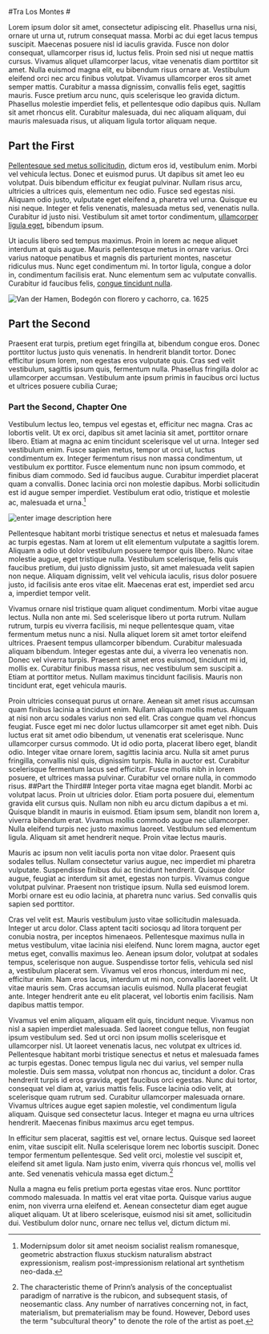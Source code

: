 #Tra Los Montes #

Lorem ipsum dolor sit amet, consectetur adipiscing elit. Phasellus urna nisi, ornare ut urna ut, rutrum consequat massa. Morbi ac dui eget lacus tempus suscipit. Maecenas posuere nisl id iaculis gravida. Fusce non dolor consequat, ullamcorper risus id, luctus felis. Proin sed nisi ut neque mattis cursus. Vivamus aliquet ullamcorper lacus, vitae venenatis diam porttitor sit amet. Nulla euismod magna elit, eu bibendum risus ornare at. Vestibulum eleifend orci nec arcu finibus volutpat. Vivamus ullamcorper eros sit amet semper mattis. Curabitur a massa dignissim, convallis felis eget, sagittis mauris. Fusce pretium arcu nunc, quis scelerisque leo gravida dictum. Phasellus molestie imperdiet felis, et pellentesque odio dapibus quis. Nullam sit amet rhoncus elit. Curabitur malesuada, dui nec aliquam aliquam, dui mauris malesuada risus, ut aliquam ligula tortor aliquam neque.

## Part the First ##

[Pellentesque sed metus sollicitudin](https://www.museodelprado.es/), dictum eros id, vestibulum enim. Morbi vel vehicula lectus. Donec et euismod purus. Ut dapibus sit amet leo eu volutpat. Duis bibendum efficitur ex feugiat pulvinar. Nullam risus arcu, ultricies a ultrices quis, elementum nec odio. Fusce sed egestas nisi. Aliquam odio justo, vulputate eget eleifend a, pharetra vel urna. Quisque eu nisi neque. Integer et felis venenatis, malesuada metus sed, venenatis nulla. Curabitur id justo nisi. Vestibulum sit amet tortor condimentum, [ullamcorper ligula eget](https://www.museodelprado.es/coleccion/obra-de-arte/retrato-de-enano/972bf374-7410-415d-81f3-0ed2444913bd?searchMeta=enano), bibendum ipsum.

Ut iaculis libero sed tempus maximus. Proin in lorem ac neque aliquet interdum at quis augue. Mauris pellentesque metus in ornare varius. Orci varius natoque penatibus et magnis dis parturient montes, nascetur ridiculus mus. Nunc eget condimentum mi. In tortor ligula, congue a dolor in, condimentum facilisis erat. Nunc elementum sem ac vulputate convallis. Curabitur id faucibus felis, [congue tincidunt nulla](https://www.museodelprado.es/coleccion/obra-de-arte/brigida-del-rio-la-barbuda-de-pearanda/4a025c3f-1cd4-4a77-92f0-eb0890110675).

![Van der Hamen, Bodegón con florero y cachorro, ca. 1625](https://content3.cdnprado.net/imagenes/Documentos/imgsem/13/1344/1344990c-e687-4944-af87-add0c2d4ccce/9777f798-da01-4d8d-86b0-1366828e8a2e.jpg)

## Part the Second ##
Praesent erat turpis, pretium eget fringilla at, bibendum congue eros. Donec porttitor luctus justo quis venenatis. In hendrerit blandit tortor. Donec efficitur ipsum lorem, non egestas eros vulputate quis. Cras sed velit vestibulum, sagittis ipsum quis, fermentum nulla. Phasellus fringilla dolor ac ullamcorper accumsan. Vestibulum ante ipsum primis in faucibus orci luctus et ultrices posuere cubilia Curae;

### Part the Second, Chapter One ###
Vestibulum lectus leo, tempus vel egestas et, efficitur nec magna. Cras ac lobortis velit. Ut ex orci, dapibus sit amet lacinia sit amet, porttitor ornare libero. Etiam at magna ac enim tincidunt scelerisque vel ut urna. Integer sed vestibulum enim. Fusce sapien metus, tempor ut orci ut, luctus condimentum ex. Integer fermentum risus non massa condimentum, ut vestibulum ex porttitor. Fusce elementum nunc non ipsum commodo, et finibus diam commodo. Sed id faucibus augue. Curabitur imperdiet placerat quam a convallis. Donec lacinia orci non molestie dapibus. Morbi sollicitudin est id augue semper imperdiet. Vestibulum erat odio, tristique et molestie ac, malesuada et urna.[^footnote]

![enter image description here](https://content3.cdnprado.net/imagenes/Documentos/imgsem/b4/b4a9/b4a9e888-d1c1-42f6-84ed-d282c6c9bac4/7e74a3d3-38cb-426e-8166-21cf3c8fe3b6.jpg)

Pellentesque habitant morbi tristique senectus et netus et malesuada fames ac turpis egestas. Nam at lorem ut elit elementum vulputate a sagittis lorem. Aliquam a odio ut dolor vestibulum posuere tempor quis libero. Nunc vitae molestie augue, eget tristique nulla. Vestibulum scelerisque, felis quis faucibus pretium, dui justo dignissim justo, sit amet malesuada velit sapien non neque. Aliquam dignissim, velit vel vehicula iaculis, risus dolor posuere justo, id facilisis ante eros vitae elit. Maecenas erat est, imperdiet sed arcu a, imperdiet tempor velit.

Vivamus ornare nisl tristique quam aliquet condimentum. Morbi vitae augue lectus. Nulla non ante mi. Sed scelerisque libero ut porta rutrum. Nullam rutrum, turpis eu viverra facilisis, mi neque pellentesque quam, vitae fermentum metus nunc a nisi. Nulla aliquet lorem sit amet tortor eleifend ultrices. Praesent tempus ullamcorper bibendum. Curabitur malesuada aliquam bibendum. Integer egestas ante dui, a viverra leo venenatis non. Donec vel viverra turpis. Praesent sit amet eros euismod, tincidunt mi id, mollis ex. Curabitur finibus massa risus, nec vestibulum sem suscipit a. Etiam at porttitor metus. Nullam maximus tincidunt facilisis. Mauris non tincidunt erat, eget vehicula mauris.

Proin ultricies consequat purus ut ornare. Aenean sit amet risus accumsan quam finibus lacinia a tincidunt enim. Nullam aliquam mollis metus. Aliquam at nisi non arcu sodales varius non sed elit. Cras congue quam vel rhoncus feugiat. Fusce eget mi nec dolor luctus ullamcorper sit amet eget nibh. Duis luctus erat sit amet odio bibendum, ut venenatis erat scelerisque. Nunc ullamcorper cursus commodo. Ut id odio porta, placerat libero eget, blandit odio. Integer vitae ornare lorem, sagittis lacinia arcu. Nulla sit amet purus fringilla, convallis nisl quis, dignissim turpis. Nulla in auctor est. Curabitur scelerisque fermentum lacus sed efficitur. Fusce mollis nibh in lorem posuere, et ultrices massa pulvinar. Curabitur vel ornare nulla, in commodo risus.
##Part the Third##
Integer porta vitae magna eget blandit. Morbi ac volutpat lacus. Proin ut ultricies dolor. Etiam porta posuere dui, elementum gravida elit cursus quis. Nullam non nibh eu arcu dictum dapibus a et mi. Quisque blandit in mauris in euismod. Etiam ipsum sem, blandit non lorem a, viverra bibendum erat. Vivamus mollis commodo augue nec ullamcorper. Nulla eleifend turpis nec justo maximus laoreet. Vestibulum sed elementum ligula. Aliquam sit amet hendrerit neque. Proin vitae lectus mauris.

Mauris ac ipsum non velit iaculis porta non vitae dolor. Praesent quis sodales tellus. Nullam consectetur varius augue, nec imperdiet mi pharetra vulputate. Suspendisse finibus dui ac tincidunt hendrerit. Quisque dolor augue, feugiat ac interdum sit amet, egestas non turpis. Vivamus congue volutpat pulvinar. Praesent non tristique ipsum. Nulla sed euismod lorem. Morbi ornare est eu odio lacinia, at pharetra nunc varius. Sed convallis quis sapien sed porttitor.

Cras vel velit est. Mauris vestibulum justo vitae sollicitudin malesuada. Integer ut arcu dolor. Class aptent taciti sociosqu ad litora torquent per conubia nostra, per inceptos himenaeos. Pellentesque maximus nulla in metus vestibulum, vitae lacinia nisi eleifend. Nunc lorem magna, auctor eget metus eget, convallis maximus leo. Aenean ipsum dolor, volutpat at sodales tempus, scelerisque non augue. Suspendisse tortor felis, vehicula sed nisl a, vestibulum placerat sem. Vivamus vel eros rhoncus, interdum mi nec, efficitur enim. Nam eros lacus, interdum ut mi non, convallis laoreet velit. Ut vitae mauris sem. Cras accumsan iaculis euismod. Nulla placerat feugiat ante. Integer hendrerit ante eu elit placerat, vel lobortis enim facilisis. Nam dapibus mattis tempor.

Vivamus vel enim aliquam, aliquam elit quis, tincidunt neque. Vivamus non nisl a sapien imperdiet malesuada. Sed laoreet congue tellus, non feugiat ipsum vestibulum sed. Sed ut orci non ipsum mollis scelerisque et ullamcorper nisl. Ut laoreet venenatis lacus, nec volutpat ex ultrices id. Pellentesque habitant morbi tristique senectus et netus et malesuada fames ac turpis egestas. Donec tempus ligula nec dui varius, vel semper nulla molestie. Duis sem massa, volutpat non rhoncus ac, tincidunt a dolor. Cras hendrerit turpis id eros gravida, eget faucibus orci egestas. Nunc dui tortor, consequat vel diam at, varius mattis felis. Fusce lacinia odio velit, at scelerisque quam rutrum sed. Curabitur ullamcorper malesuada ornare. Vivamus ultrices augue eget sapien molestie, vel condimentum ligula aliquam. Quisque sed consectetur lacus. Integer et magna eu urna ultrices hendrerit. Maecenas finibus maximus arcu eget tempus.

In efficitur sem placerat, sagittis est vel, ornare lectus. Quisque sed laoreet enim, vitae suscipit elit. Nulla scelerisque lorem nec lobortis suscipit. Donec tempor fermentum pellentesque. Sed velit orci, molestie vel suscipit et, eleifend sit amet ligula. Nam justo enim, viverra quis rhoncus vel, mollis vel ante. Sed venenatis vehicula massa eget dictum.[^2]

Nulla a magna eu felis pretium porta egestas vitae eros. Nunc porttitor commodo malesuada. In mattis vel erat vitae porta. Quisque varius augue enim, non viverra urna eleifend et. Aenean consectetur diam eget augue aliquet aliquam. Ut at libero scelerisque, euismod nisi sit amet, sollicitudin dui. Vestibulum dolor nunc, ornare nec tellus vel, dictum dictum mi.

[^footnote]: Modernipsum dolor sit amet neoism socialist realism romanesque, geometric abstraction fluxus stuckism naturalism abstract expressionism, realism post-impressionism relational art synthetism neo-dada.

[^2]: The characteristic theme of Prinn’s analysis of the conceptualist paradigm of narrative is the rubicon, and subsequent stasis, of neosemantic class. Any number of narratives concerning not, in fact, materialism, but prematerialism may be found. However, Debord uses the term "subcultural theory" to denote the role of the artist as poet.

